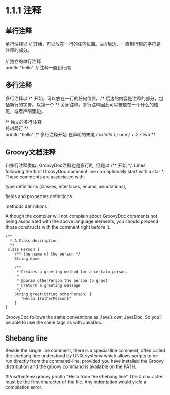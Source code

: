 # 1.1.1 注释


## 单行注释
单行注释以 // 开始，可以放在一行的任何位置。从//后边，一直到行尾的字符是注释的部分。

// 独立的单行注释  
println "hello" // 注释一直到行尾

## 多行注释

多行注释以 /\* 开始，可以放在一行的任何位置。/\* 后边的内容是注释的部分，包括新行的字符，以第一个 \*/ 关闭注释。多行注释因此可以被放在一个什么的结尾，或者声明里边。

/\*  独立的多行注释  
    跨越两行  \*/  
println "hello" /* 多行注释开始
                   在声明的末尾 */
println 1 /* one */ + 2 /* two */

## Groovy文档注释


和多行注释类似, GroovyDoc注释也是多行的, 但是以 /\*\* 开始 \*/. Lines following the first GroovyDoc comment line can optionally start with a star *. Those comments are associated with:

type definitions (classes, interfaces, enums, annotations),

fields and properties definitions

methods definitions

Although the compiler will not complain about GroovyDoc comments not being associated with the above language elements, you should prepend those constructs with the comment right before it.

 
``` 
/**  
  * A Class description    
  */  
 class Person {  
    /** the name of the person */  
    String name  

    /**  
     * Creates a greeting method for a certain person.  
     *  
     * @param otherPerson the person to greet  
     * @return a greeting message    
     */  
    String greet(String otherPerson) {  
       "Hello ${otherPerson}"  
    }  
}  
```

GroovyDoc follows the same conventions as Java’s own JavaDoc. So you’ll be able to use the same tags as with JavaDoc.


## Shebang line


Beside the single line comment, there is a special line comment, often called the shebang line understood by UNIX systems which allows scripts to be run directly from the command-line, provided you have installed the Groovy distribution and the groovy command is available on the PATH.

#!/usr/bin/env groovy
println "Hello from the shebang line"
The # character must be the first character of the file. Any indentation would yield a compilation error.